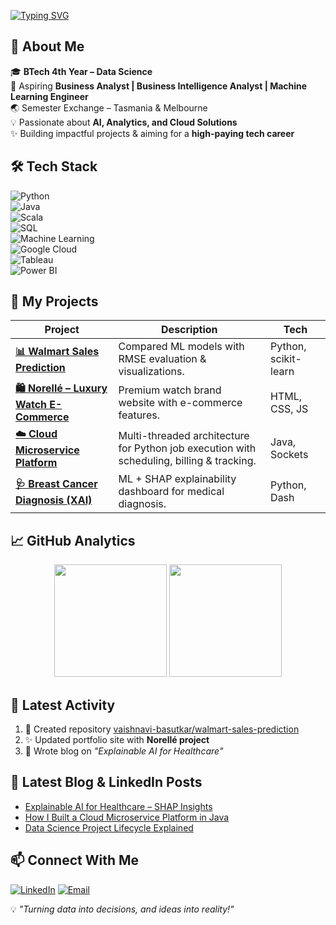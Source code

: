 <!-- Typing animation -->
[![Typing SVG](https://readme-typing-svg.herokuapp.com?font=Fira+Code&size=26&pause=1000&color=F75C7E&width=600&lines=Hi+%F0%9F%91%8B+I'm+Vaishnavi!;Data+Science+Student+%7C+Business+Analyst+Aspiring;Machine+Learning+%7C+AI+Enthusiast;Turning+Data+into+Decisions)](https://git.io/typing-svg)


## 🚀 About Me  
🎓 **BTech 4th Year – Data Science**  
💼 Aspiring **Business Analyst | Business Intelligence Analyst | Machine Learning Engineer**  
🌏 Semester Exchange – Tasmania & Melbourne  
💡 Passionate about **AI, Analytics, and Cloud Solutions**  
✨ Building impactful projects & aiming for a **high-paying tech career**  


## 🛠 Tech Stack

![Python](https://img.shields.io/badge/Python-3776AB?style=for-the-badge&logo=python&logoColor=white)  
![Java](https://img.shields.io/badge/Java-ED8B00?style=for-the-badge&logo=openjdk&logoColor=white)  
![Scala](https://img.shields.io/badge/Scala-DC322F?style=for-the-badge&logo=scala&logoColor=white)  
![SQL](https://img.shields.io/badge/SQL-336791?style=for-the-badge&logo=postgresql&logoColor=white)  
![Machine Learning](https://img.shields.io/badge/Machine%20Learning-FF6F00?style=for-the-badge&logo=tensorflow&logoColor=white)  
![Google Cloud](https://img.shields.io/badge/Google%20Cloud-4285F4?style=for-the-badge&logo=googlecloud&logoColor=white)  
![Tableau](https://img.shields.io/badge/Tableau-E97627?style=for-the-badge&logo=tableau&logoColor=white)  
![Power BI](https://img.shields.io/badge/Power%20BI-F2C811?style=for-the-badge&logo=powerbi&logoColor=black)  


## 📌 My Projects

| Project | Description | Tech |
|---------|-------------|------|
| **[📊 Walmart Sales Prediction](https://github.com/vaishnavi-basutkar/walmart-sales-prediction)** | Compared ML models with RMSE evaluation & visualizations. | Python, scikit-learn |
| **[🛍️ Norellé – Luxury Watch E-Commerce](https://github.com/vaishnavi-basutkar/norelle-ecommerce)** | Premium watch brand website with e-commerce features. | HTML, CSS, JS |
| **[☁️ Cloud Microservice Platform](https://github.com/vaishnavi-basutkar/cloud-microservice-platform)** | Multi-threaded architecture for Python job execution with scheduling, billing & tracking. | Java, Sockets |
| **[🩺 Breast Cancer Diagnosis (XAI)](https://github.com/vaishnavi-basutkar/breast-cancer-xai)** | ML + SHAP explainability dashboard for medical diagnosis. | Python, Dash |


## 📈 GitHub Analytics

<p align="center">
  <img src="https://github-readme-stats.vercel.app/api?username=VaishnaviBasukar20&show_icons=true&theme=radical" height="180"/>
  <img src="https://github-readme-streak-stats.herokuapp.com/?user=VaishnaviBasukar20&theme=radical" height="180"/>
</p>


## 📅 Latest Activity  
<!--START_SECTION:activity-->
1. 🎉 Created repository [vaishnavi-basutkar/walmart-sales-prediction](https://github.com/VaishnaviBasukar20/walmart-sales-prediction)  
2. ✨ Updated portfolio site with **Norellé project**  
3. 📝 Wrote blog on *"Explainable AI for Healthcare"*  
<!--END_SECTION:activity-->


## 📰 Latest Blog & LinkedIn Posts  
<!-- BLOG-POST-LIST:START -->
- [Explainable AI for Healthcare – SHAP Insights](https://www.linkedin.com/in/vaishnavi-basutkar)  
- [How I Built a Cloud Microservice Platform in Java](https://www.linkedin.com/in/vaishnavi-basutkar)  
- [Data Science Project Lifecycle Explained](https://www.linkedin.com/in/vaishnavi-basutkar)  
<!-- BLOG-POST-LIST:END -->


## 📫 Connect With Me

[![LinkedIn](https://img.shields.io/badge/LinkedIn-0A66C2?style=for-the-badge&logo=linkedin&logoColor=white)](https://www.linkedin.com/in/vaishnavi-basutkar-24699a2a7)
[![Email](https://img.shields.io/badge/Email-D14836?style=for-the-badge&logo=gmail&logoColor=white)](mailto:vaishnavibasutkar20@gmail.com)  


💡 *"Turning data into decisions, and ideas into reality!"*
